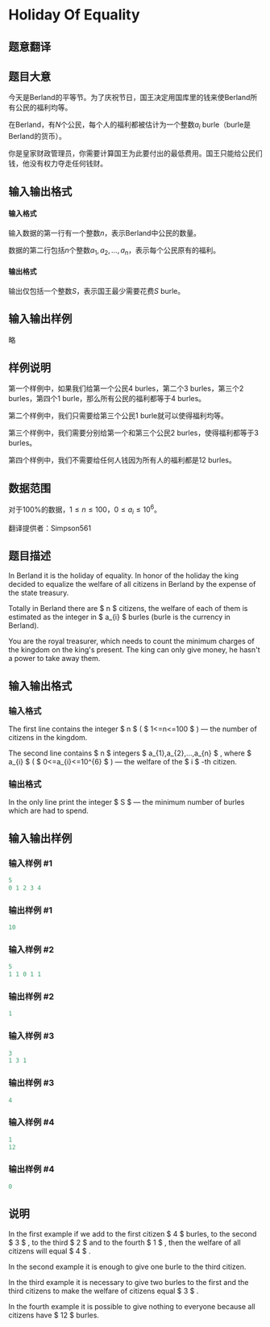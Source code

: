 # Holiday Of Equality

## 题意翻译

## 题目大意

今天是Berland的平等节。为了庆祝节日，国王决定用国库里的钱来使Berland所有公民的福利均等。

在Berland，有$N$个公民，每个人的福利都被估计为一个整数$a_{i}$ burle（burle是Berland的货币）。

你是皇家财政管理员，你需要计算国王为此要付出的最低费用。国王只能给公民们钱，他没有权力夺走任何钱财。

## 输入输出格式

#### 输入格式

输入数据的第一行有一个整数$n$，表示Berland中公民的数量。

数据的第二行包括$n$个整数$a_{1},a_{2},...,a_{n}$，表示每个公民原有的福利。

#### 输出格式

输出仅包括一个整数$S$，表示国王最少需要花费$S$ burle。

## 输入输出样例

略

## 样例说明

第一个样例中，如果我们给第一个公民4 burles，第二个3 burles，第三个2 burles，第四个1 burle，那么所有公民的福利都等于4 burles。

第二个样例中，我们只需要给第三个公民1 burle就可以使得福利均等。

第三个样例中，我们需要分别给第一个和第三个公民2 burles，使得福利都等于3 burles。

第四个样例中，我们不需要给任何人钱因为所有人的福利都是12 burles。

## 数据范围

对于100%的数据，$1 \leq n \leq 100$，$0 \leq a_{i} \leq 10^{6}$。

翻译提供者：Simpson561

## 题目描述

In Berland it is the holiday of equality. In honor of the holiday the king decided to equalize the welfare of all citizens in Berland by the expense of the state treasury.

Totally in Berland there are $ n $ citizens, the welfare of each of them is estimated as the integer in $ a_{i} $ burles (burle is the currency in Berland).

You are the royal treasurer, which needs to count the minimum charges of the kingdom on the king's present. The king can only give money, he hasn't a power to take away them.

## 输入输出格式

### 输入格式

The first line contains the integer $ n $ ( $ 1<=n<=100 $ ) — the number of citizens in the kingdom.

The second line contains $ n $ integers $ a_{1},a_{2},...,a_{n} $ , where $ a_{i} $ ( $ 0<=a_{i}<=10^{6} $ ) — the welfare of the $ i $ -th citizen.

### 输出格式

In the only line print the integer $ S $ — the minimum number of burles which are had to spend.

## 输入输出样例

### 输入样例 #1

```cpp
5
0 1 2 3 4

```
### 输出样例 #1

```cpp
10
```


### 输入样例 #2

```cpp
5
1 1 0 1 1

```
### 输出样例 #2

```cpp
1
```


### 输入样例 #3

```cpp
3
1 3 1

```
### 输出样例 #3

```cpp
4
```


### 输入样例 #4

```cpp
1
12

```
### 输出样例 #4

```cpp
0
```


## 说明

In the first example if we add to the first citizen $ 4 $ burles, to the second $ 3 $ , to the third $ 2 $ and to the fourth $ 1 $ , then the welfare of all citizens will equal $ 4 $ .

In the second example it is enough to give one burle to the third citizen.

In the third example it is necessary to give two burles to the first and the third citizens to make the welfare of citizens equal $ 3 $ .

In the fourth example it is possible to give nothing to everyone because all citizens have $ 12 $ burles.

